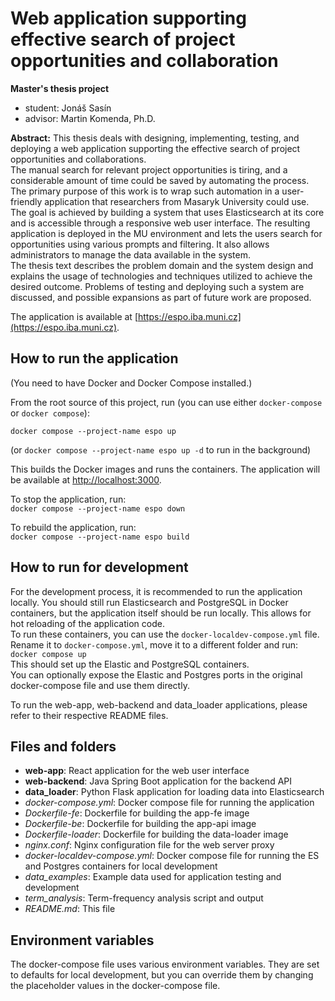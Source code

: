 # Web application supporting effective search of project opportunities and collaboration
**Master's thesis project**
- student: Jonáš Sasín
- advisor: Martin Komenda, Ph.D.

**Abstract:**
This thesis deals with designing, implementing, testing, and deploying a web application supporting the effective search of project opportunities and collaborations.  
The manual search for relevant project opportunities is tiring, and a considerable amount of time could be saved by automating the process. The primary purpose of this work is to wrap such automation in a user-friendly application that researchers from Masaryk University could use.  
The goal is achieved by building a system that uses Elasticsearch at its core and is accessible through a responsive web user interface. The resulting application is deployed in the MU environment and lets the users search for opportunities using various prompts and filtering. It also allows administrators to manage the data available in the system.  
The thesis text describes the problem domain and the system design and explains the usage of technologies and techniques utilized to achieve the desired outcome. Problems of testing and deploying such a system are discussed, and possible expansions as part of future work are proposed.

The application is available at [https://espo.iba.muni.cz](https://espo.iba.muni.cz).

## How to run the application

(You need to have Docker and Docker Compose installed.)

From the root source of this project, run (you can use either `docker-compose` or `docker compose`):

```docker compose --project-name espo up```

(or ```docker compose --project-name espo up -d``` to run in the background)

This builds the Docker images and runs the containers. The application will be available at [http://localhost:3000](http://localhost:3000).

To stop the application, run:  
```docker compose --project-name espo down```

To rebuild the application, run:  
```docker compose --project-name espo build```

## How to run for development

For the development process, it is recommended to run the application locally. You should still run Elasticsearch and 
PostgreSQL in Docker containers, but the application itself should be run locally. This allows for hot reloading of 
the application code.  
To run these containers, you can use the `docker-localdev-compose.yml` file. Rename it to `docker-compose.yml`, 
move it to a different folder and run:  
```docker compose up```  
This should set up the Elastic and PostgreSQL containers.   
You can optionally expose the Elastic and Postgres ports in the original docker-compose file and use them directly.

To run the web-app, web-backend and data_loader applications, please refer to their respective README files.

## Files and folders
- **web-app**: React application for the web user interface
- **web-backend**: Java Spring Boot application for the backend API
- **data_loader**: Python Flask application for loading data into Elasticsearch
- *docker-compose.yml*: Docker compose file for running the application
- *Dockerfile-fe*: Dockerfile for building the app-fe image
- *Dockerfile-be*: Dockerfile for building the app-api image
- *Dockerfile-loader*: Dockerfile for building the data-loader image
- *nginx.conf*: Nginx configuration file for the web server proxy
- *docker-localdev-compose.yml*: Docker compose file for running the ES and Postgres containers for local development
- *data_examples*: Example data used for application testing and development
- *term_analysis*: Term-frequency analysis script and output
- *README.md*: This file

## Environment variables
The docker-compose file uses various environment variables. They are set to defaults for local development, but you can
override them by changing the placeholder values in the docker-compose file.

